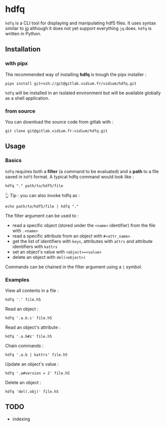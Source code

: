 # hdfq

`hdfq` is a CLI tool for displaying and manipulating hdf5 files.
It uses syntax similar to [jq](https://jqlang.github.io/jq/) although it does not yet support everything `jq` does.
`hdfq` is written in Python.

## Installation

### with pipx

The recommended way of installing **hdfq** is trough the pipx installer : 

```shell
pipx install git+ssh://git@gitlab.vidium.fr/vidium/hdfq.git
```

`hdfq` will be installed in an isolated environment but will be available globally as a shell application.

### from source

You can download the source code from gitlab with :

```shell
git clone git@gitlab.vidium.fr:vidium/hdfq.git
```

## Usage

### Basics

`hdfq` requires both a **filter** (a command to be evaluated) and a **path** to a file saved in `hdf5` format.
A typical hdfq command would look like :

```shell
hdfq "." path/to/hdf5/file
```

👆 Tip : you can also invoke hdfq as :
```shell
echo path/to/hdf5/file | hdfq "."
```

The filter argument can be used to :
- read a specific object (stored under the `<name>` identifier) from the file with `.<name>`
- read a specific attribute from an object with `#<attr_name>`
- get the list of identifiers with `keys`, attributes with `attrs` and attribute identifiers with `kattrs`
- set an object's value with `<object>=<value>`
- delete an object with `del(<object>)`

Commands can be chained in the filter argument using a `|` symbol.

### Examples

View all contents in a file :
```shell
hdfq '.' file.h5
```

Read an object :
```shell
hdfq '.a.b.c' file.h5
```
Read an object's attribute :
```shell
hdfq '.a.b#z' file.h5
```

Chain commands :
```shell
hdfq '.a.b | kattrs' file.h5
```

Update an object's value :
```shell
hdfq '.a#version = 2' file.h5
```

Delete an object :
```shell
hdfq 'del(.obj)' file.h5
```


## TODO

- indexing
